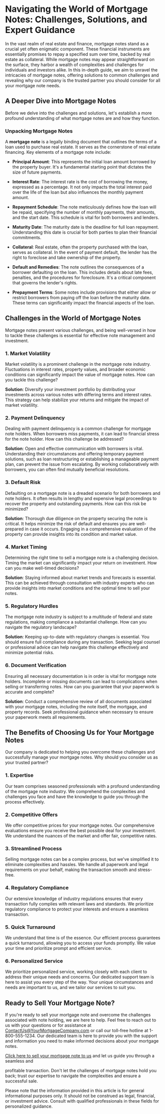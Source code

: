 # Navigating the World of Mortgage Notes: Challenges, Solutions, and Expert Guidance

In the vast realm of real estate and finance, mortgage notes stand as a crucial yet often enigmatic component. These financial instruments are essentially promises to repay a specified sum over time, backed by real estate as collateral. While mortgage notes may appear straightforward on the surface, they harbor a wealth of complexities and challenges for individuals and investors alike. In this in-depth guide, we aim to unravel the intricacies of mortgage notes, offering solutions to common challenges and revealing why our company is the trusted partner you should consider for all your mortgage note needs.

## A Deeper Dive into Mortgage Notes

Before we delve into the challenges and solutions, let's establish a more profound understanding of what mortgage notes are and how they function.

### Unpacking Mortgage Notes

A **mortgage note** is a legally binding document that outlines the terms of a loan used to purchase real estate. It serves as the cornerstone of real estate financing. Key elements of a mortgage note include:

- **Principal Amount**: This represents the initial loan amount borrowed by the property buyer. It's a fundamental starting point that dictates the size of future payments.

- **Interest Rate**: The interest rate is the cost of borrowing the money, expressed as a percentage. It not only impacts the total interest paid over the life of the loan but also influences the monthly payment amount.

- **Repayment Schedule**: The note meticulously defines how the loan will be repaid, specifying the number of monthly payments, their amounts, and the start date. This schedule is vital for both borrowers and lenders.

- **Maturity Date**: The maturity date is the deadline for full loan repayment. Understanding this date is crucial for both parties to plan their financial commitments.

- **Collateral**: Real estate, often the property purchased with the loan, serves as collateral. In the event of payment default, the lender has the right to foreclose and take ownership of the property.

- **Default and Remedies**: The note outlines the consequences of a borrower defaulting on the loan. This includes details about late fees, penalties, and the procedures for foreclosure. It's a critical component that governs the lender's rights.

- **Prepayment Terms**: Some notes include provisions that either allow or restrict borrowers from paying off the loan before the maturity date. These terms can significantly impact the financial aspects of the loan.

## Challenges in the World of Mortgage Notes

Mortgage notes present various challenges, and being well-versed in how to tackle these challenges is essential for effective note management and investment.

### 1. **Market Volatility**

Market volatility is a prominent challenge in the mortgage note industry. Fluctuations in interest rates, property values, and broader economic conditions can significantly impact the value of mortgage notes. How can you tackle this challenge?

**Solution**: Diversify your investment portfolio by distributing your investments across various notes with differing terms and interest rates. This strategy can help stabilize your returns and mitigate the impact of market volatility.

### 2. **Payment Delinquency**

Dealing with payment delinquency is a common challenge for mortgage note holders. When borrowers miss payments, it can lead to financial stress for the note holder. How can this challenge be addressed?

**Solution**: Open and effective communication with borrowers is vital. Understanding their circumstances and offering temporary payment solutions, such as loan restructuring or establishing a manageable payment plan, can prevent the issue from escalating. By working collaboratively with borrowers, you can often find mutually beneficial resolutions.

### 3. **Default Risk**

Defaulting on a mortgage note is a dreaded scenario for both borrowers and note holders. It often results in lengthy and expensive legal proceedings to recover the property and outstanding payments. How can this risk be minimized?

**Solution**: Thorough due diligence on the property securing the note is critical. It helps minimize the risk of default and ensures you are well-prepared in case it occurs. Engaging in a comprehensive evaluation of the property can provide insights into its condition and market value.

### 4. **Market Timing**

Determining the right time to sell a mortgage note is a challenging decision. Timing the market can significantly impact your return on investment. How can you make well-timed decisions?

**Solution**: Staying informed about market trends and forecasts is essential. This can be achieved through consultation with industry experts who can provide insights into market conditions and the optimal time to sell your notes.

### 5. **Regulatory Hurdles**

The mortgage note industry is subject to a multitude of federal and state regulations, making compliance a substantial challenge. How can you navigate the regulatory landscape?

**Solution**: Keeping up-to-date with regulatory changes is essential. You should ensure full compliance during any transaction. Seeking legal counsel or professional advice can help navigate this challenge effectively and minimize potential risks.

### 6. **Document Verification**

Ensuring all necessary documentation is in order is vital for mortgage note holders. Incomplete or missing documents can lead to complications when selling or transferring notes. How can you guarantee that your paperwork is accurate and complete?

**Solution**: Conduct a comprehensive review of all documents associated with your mortgage notes, including the note itself, the mortgage, and property records. Seek professional guidance when necessary to ensure your paperwork meets all requirements.

## The Benefits of Choosing Us for Your Mortgage Notes

Our company is dedicated to helping you overcome these challenges and successfully manage your mortgage notes. Why should you consider us as your trusted partner?

### **1. Expertise**

Our team comprises seasoned professionals with a profound understanding of the mortgage note industry. We comprehend the complexities and challenges you face and have the knowledge to guide you through the process effectively.

### **2. Competitive Offers**

We offer competitive prices for your mortgage notes. Our comprehensive evaluations ensure you receive the best possible deal for your investment. We understand the nuances of the market and offer fair, competitive rates.

### **3. Streamlined Process**

Selling mortgage notes can be a complex process, but we've simplified it to eliminate complexities and hassles. We handle all paperwork and legal requirements on your behalf, making the transaction smooth and stress-free.

### **4. Regulatory Compliance**

Our extensive knowledge of industry regulations ensures that every transaction fully complies with relevant laws and standards. We prioritize regulatory compliance to protect your interests and ensure a seamless transaction.

### **5. Quick Turnaround**

We understand that time is of the essence. Our efficient process guarantees a quick turnaround, allowing you to access your funds promptly. We value your time and prioritize prompt and efficient service.

### **6. Personalized Service**

We prioritize personalized service, working closely with each client to address their unique needs and concerns. Our dedicated support team is here to assist you every step of the way. Your unique circumstances and needs are important to us, and we tailor our services to suit you.

## Ready to Sell Your Mortgage Note?

If you're ready to sell your mortgage note and overcome the challenges associated with note holding, we are here to help. Feel free to reach out to us with your questions or for assistance at [ContactUs@YourMortgageCompany.com](mailto:ContactUs@YourMortgageCompany.com) or call our toll-free hotline at 1-800-555-1234. Our dedicated team is here to provide you with the support and information you need to make informed decisions about your mortgage notes.

[Click here to sell your mortgage note to us](#) and let us guide you through a seamless and

profitable transaction. Don't let the challenges of mortgage notes hold you back; trust our expertise to navigate the complexities and ensure a successful sale.

Please note that the information provided in this article is for general informational purposes only. It should not be construed as legal, financial, or investment advice. Consult with qualified professionals in these fields for personalized guidance.